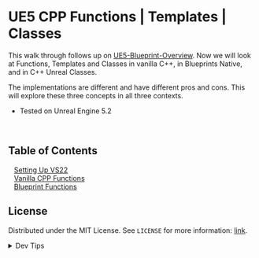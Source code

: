 # UE5 CPP Functions | Templates | Classes


<!-- OVERVIEW -->
This walk through follows up on [UE5-Blueprint-Overview](https://github.com/maubanel/UE5-BP-Overview/tree/main). Now we will look at Functions, Templates and Classes in vanilla C++, in Blueprints Native, and in C++ Unreal Classes.

The implementations are different and have different pros and cons.  This will explore these three concepts in all three contexts.

* Tested on Unreal Engine 5.2

<br>

<!-- TOC -->
## Table of Contents

<kbd></kbd> &nbsp;&nbsp; [Setting Up VS22](setting-up/README.md#user-content-setting-up-unreal) <br>
<kbd></kbd> &nbsp;&nbsp; [Vanilla CPP Functions](vanilla-functions/README.md#user-content-vanilla-cpp-functions) <br>
<kbd></kbd> &nbsp;&nbsp; [Blueprint Functions](bp-functions/README.md#user-content-blueprint-functions) <br>

<!-- LICENSE -->
## License
Distributed under the MIT License. See `LICENSE` for more information: [link](LICENSE).

</details>
<details><summary>Dev Tips</summary>
make git m="add commit message"
</details>